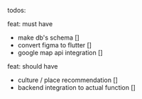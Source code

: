 todos:

feat: must have
- make db's schema []
- convert figma to flutter []
- google map api integration []

feat: should have 
- culture / place recommendation []
- backend integration to actual function []



